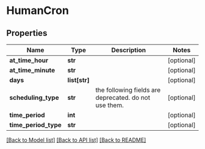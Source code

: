 # HumanCron

## Properties
Name | Type | Description | Notes
------------ | ------------- | ------------- | -------------
**at_time_hour** | **str** |  | [optional] 
**at_time_minute** | **str** |  | [optional] 
**days** | **list[str]** |  | [optional] 
**scheduling_type** | **str** | the following fields are deprecated. do not use them. | [optional] 
**time_period** | **int** |  | [optional] 
**time_period_type** | **str** |  | [optional] 

[[Back to Model list]](README.md#documentation-for-models) [[Back to API list]](README.md#documentation-for-api-endpoints) [[Back to README]](README.md)


